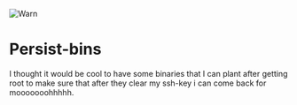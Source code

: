 ![Warn](https://img.shields.io/badge/Warning-Bad%20code-red)
# Persist-bins
I thought it would be cool to have some binaries that I can plant after getting root to make sure that after they clear my ssh-key i can come back for mooooooohhhhh.
